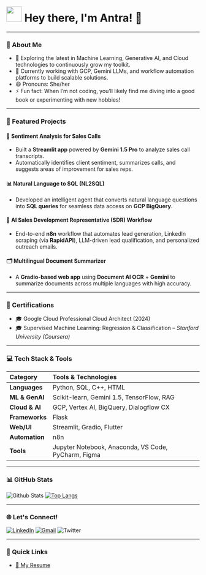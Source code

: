 <h1><img src="https://emojis.slackmojis.com/emojis/images/1531849430/4246/blob-sunglasses.gif?1531849430" width="40"/> Hey there, I'm Antra! 👋</h1>

---

### 🚀 About Me

- 🧠 Exploring the latest in Machine Learning, Generative AI, and Cloud technologies to continuously grow my toolkit.
- 🌱 Currently working with GCP, Gemini LLMs, and workflow automation platforms to build scalable solutions.
- 😄 Pronouns: She/her
- ⚡ Fun fact: When I’m not coding, you’ll likely find me diving into a good book or experimenting with new hobbies!

---

### 🌟 Featured Projects

#### 💬 **Sentiment Analysis for Sales Calls**
- Built a **Streamlit app** powered by **Gemini 1.5 Pro** to analyze sales call transcripts.
- Automatically identifies client sentiment, summarizes calls, and suggests areas of improvement for sales reps.

#### 📊 **Natural Language to SQL (NL2SQL)**
- Developed an intelligent agent that converts natural language questions into **SQL queries** for seamless data access on **GCP BigQuery**.

#### 🤖 **AI Sales Development Representative (SDR) Workflow**
- End-to-end **n8n** workflow that automates lead generation, LinkedIn scraping (via **RapidAPI**), LLM-driven lead qualification, and personalized outreach emails.

#### 🗂️ **Multilingual Document Summarizer**
- A **Gradio-based web app** using **Document AI OCR** + **Gemini** to summarize documents across multiple languages with high accuracy.

---

### 📜 Certifications

- 🎓 Google Cloud Professional Cloud Architect (2024)
- 🎓 Supervised Machine Learning: Regression & Classification – *Stanford University (Coursera)*

---

### 💻 Tech Stack & Tools

| Category           | Tools & Technologies                                            |
| :----------------- | :-------------------------------------------------------------- |
| **Languages**      | Python, SQL, C++, HTML                                          |
| **ML & GenAI**     | Scikit-learn, Gemini 1.5, TensorFlow, RAG      |
| **Cloud & AI**     | GCP, Vertex AI, BigQuery, Dialogflow CX                         |
| **Frameworks**     | Flask                                                           |
| **Web/UI**         | Streamlit, Gradio, Flutter               |
| **Automation**     | n8n                |
| **Tools**          | Jupyter Notebook, Anaconda, VS Code, PyCharm, Figma             |

---

### 📊 GitHub Stats

![Github Stats](https://github-readme-stats.vercel.app/api?username=AntraTripathi74&count_private=true&show_icons=true&theme=dark&hide_border=true)  [![Top Langs](https://github-readme-stats.vercel.app/api/top-langs/?username=AntraTripathi74&layout=compact&theme=dark&hide_border=true)](https://github.com/AntraTripathi74/github-readme-stats)

---

### 🌐 Let's Connect!

[![LinkedIn](https://img.shields.io/badge/LinkedIn-%230077B5.svg?style=for-the-badge&logo=linkedin&logoColor=white)](https://www.linkedin.com/in/antratripathi74/)  [![Gmail](https://img.shields.io/badge/Gmail-D14836?style=for-the-badge&logo=gmail&logoColor=white)](mailto:tripathiantra074@gmail.com)  ![Twitter](https://img.shields.io/badge/Twitter-%231DA1F2.svg?style=for-the-badge&logo=Twitter&logoColor=white)

---

### 📄 Quick Links

- [📝 My Resume](https://drive.google.com/file/d/1_VMQ42vonnD-sxgWvxGOK8qSZdSQehIg/view?usp=drive_link)
